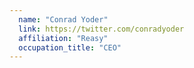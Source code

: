 ```yaml
---
  name: "Conrad Yoder"
  link: https://twitter.com/conradyoder
  affiliation: "Reasy"
  occupation_title: "CEO"
---
```

